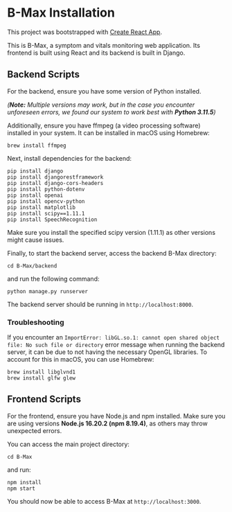 # B-Max Installation

This project was bootstrapped with [Create React App](https://github.com/facebook/create-react-app).

This is B-Max, a symptom and vitals monitoring web application. Its frontend is built using React and its backend is built in Django. 

## Backend Scripts

For the backend, ensure you have some version of Python installed. 

*(**Note:** Multiple versions may work, but in the case you encounter unforeseen errors, we found our system to work best with **Python 3.11.5**)*

Additionally, ensure you have ffmpeg (a video processing software) installed in your system. It can be installed in macOS using Homebrew:

```
brew install ffmpeg
```

Next, install dependencies for the backend:

```
pip install django
pip install djangorestframework
pip install django-cors-headers
pip install python-dotenv
pip install openai
pip install opencv-python
pip install matplotlib
pip install scipy==1.11.1
pip install SpeechRecognition
```

Make sure you install the specified scipy version (1.11.1) as other versions might cause issues.

Finally, to start the backend server, access the backend B-Max directory:

```
cd B-Max/backend
```

and run the following command:

```
python manage.py runserver
```

The backend server should be running in `http://localhost:8000`.

### Troubleshooting

If you encounter an `ImportError: libGL.so.1: cannot open shared object file: No such file or directory` error message when running the backend server, it can be due to not having the necessary OpenGL libraries. To account for this in macOS, you can use Homebrew:

```
brew install libglvnd1
brew install glfw glew
```

## Frontend Scripts

For the frontend, ensure you have Node.js and npm installed. Make sure you are using versions **Node.js 16.20.2 (npm 8.19.4)**, as others may throw unexpected errors. 

You can access the main project directory:

```
cd B-Max
```

and run:

```
npm install
npm start
```

You should now be able to access B-Max at `http://localhost:3000`.





